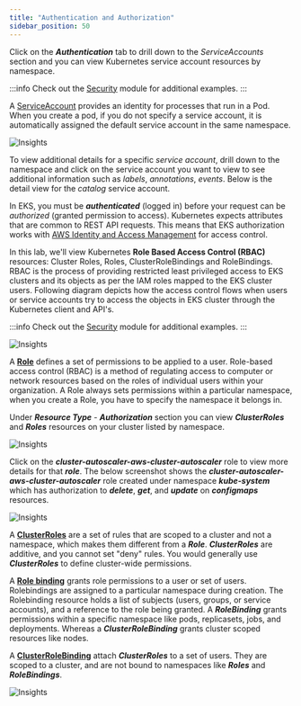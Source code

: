 ```yaml
---
title: "Authentication and Authorization"
sidebar_position: 50
---
```


Click on the **<i>Authentication</i>** tab to drill down to the <i>ServiceAccounts</i> section and you can view Kubernetes service account resources by namespace.

:::info
Check out the [Security](../../../security/) module for additional examples.
:::

A [ServiceAccount](https://kubernetes.io/docs/tasks/configure-pod-container/configure-service-account/) provides an identity for processes that run in a Pod. When you create a pod, if you do not specify a service account, it is automatically assigned the default service account in the same namespace. 

![Insights](/img/resource-view/auth-resources.jpg)

To view additional details for a specific <i>service account</i>, drill down to the namespace and click on the service account you want to view to see additional information such as <i>labels</i>, <i>annotations</i>, <i>events</i>. Below is the detail view for the <i>catalog</i> service account.

In EKS, you must be **<i>authenticated</i>** (logged in) before your request can be <i>authorized</i> (granted permission to access). Kubernetes expects attributes that are common to REST API requests. This means that EKS authorization works with [AWS Identity and Access Management](https://docs.aws.amazon.com/eks/latest/userguide/security-iam.html) for access control.

In this lab, we'll view Kubernetes **Role Based Access Control (RBAC)** resources: Cluster Roles, Roles, ClusterRoleBindings and RoleBindings. RBAC is the process of providing restricted least privileged access to EKS clusters and its objects as per the IAM roles mapped to the EKS cluster users. Following diagram depicts how the access control flows when users or service accounts try to access the objects in EKS cluster through the Kubernetes client and API's.

:::info
Check out the [Security](../../../security/) module for additional examples.
:::

![Insights](/img/resource-view/autz-index.jpg)

A **[Role](https://kubernetes.io/docs/reference/access-authn-authz/rbac/)** defines a set of permissions to be applied to a user. Role-based access control (RBAC) is a method of regulating access to computer or network resources based on the roles of individual users within your organization. A Role always sets permissions within a particular namespace, when you create a Role, you have to specify the namespace it belongs in.

Under **_Resource Type_** - **_Authorization_** section you can view **_ClusterRoles_** and **_Roles_** resources on your cluster listed by namespace.

![Insights](/img/resource-view/autz-role.jpg)

Click on the **_cluster-autoscaler-aws-cluster-autoscaler_** role to view more details for that **_role_**. The below screenshot shows the **_cluster-autoscaler-aws-cluster-autoscaler_** role created under namespace **_kube-system_** which has authorization to **_delete_**, **_get_**, and **_update_** on **_configmaps_** resources.

![Insights](/img/resource-view/autz-role-detail.jpg)

A **[ClusterRoles](https://kubernetes.io/docs/reference/access-authn-authz/rbac/#role-and-clusterrole)** are a set of rules that are scoped to a cluster and not a namespace, which makes them different from a **_Role_**. **_ClusterRoles_** are additive, and you cannot set "deny" rules. You would generally use **_ClusterRoles_** to define cluster-wide permissions.

A **[Role binding](https://kubernetes.io/docs/reference/access-authn-authz/rbac/#rolebinding-and-clusterrolebinding)** grants role permissions to a user or set of users. Rolebindings are assigned to a particular namespace during creation. The Rolebinding resource holds a list of subjects (users, groups, or service accounts), and a reference to the role being granted. A **_RoleBinding_** grants permissions within a specific namespace like pods, replicasets, jobs, and deployments. Whereas a **_ClusterRoleBinding_** grants cluster scoped resources like nodes.

A **[ClusterRoleBinding](https://kubernetes.io/docs/reference/access-authn-authz/rbac/#rolebinding-and-clusterrolebinding)** attach **_ClusterRoles_** to a set of users. They are scoped to a cluster, and are not bound to namespaces like **_Roles_** and **_RoleBindings_**.

![Insights](/img/resource-view/authz-crolebinding.jpg)
